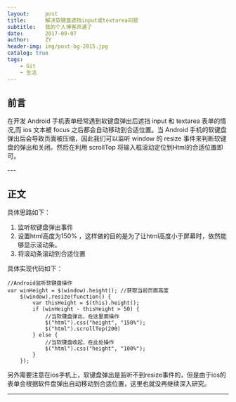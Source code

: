 ```yaml
---
layout:     post
title:      解决软键盘遮挡input或textarea问题
subtitle:   我的个人博客开通了
date:       2017-09-07
author:     ZY
header-img: img/post-bg-2015.jpg
catalog: true
tags:
    - Git
    - 生活
---
```




## 前言

在开发 Android 手机表单经常遇到软键盘弹出后遮挡 input 和 textarea 表单的情况,而 ios 文本被 focus 之后都会自动移动到合适位置。当 Android 手机的软键盘弹出后会导致页面被压缩，因此我们可以监听 window 的 resize 事件来判断软键盘的弹出和关闭。然后在利用 scrollTop 将输入框滚动定位到Html的合适位置即可。

<p id = "build"></p>
---

## 正文

具体思路如下：
1. 监听软键盘弹出事件
2. 设置html高度为150% ，这样做的目的是为了让html高度小于屏幕时，依然能够显示滚动条。
3. 将滚动条滚动到合适位置

具体实现代码如下：


```
//Android监听软键盘操作
var winHeight = $(window).height(); //获取当前页面高度
    $(window).resize(function() {
        var thisHeight = $(this).height();
        if (winHeight - thisHeight > 50) {
            //当软键盘弹出，在这里面操作
            $("html").css("height", "150%");
            $("html").scrollTop(200)
        } else {
            //当软键盘收起，在此处操作
            $("html").css("height", "100%");
        }
    });
```

另外需要注意在ios手机上，软键盘弹出是监听不到resize事件的，但是由于ios的表单会根据软件盘弹出自动移动到合适位置，这里也就没再继续深入研究。




---




